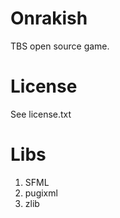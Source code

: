Onrakish
========

TBS open source game.

License
=======

See license.txt

Libs
====

1. SFML
2. pugixml
3. zlib
